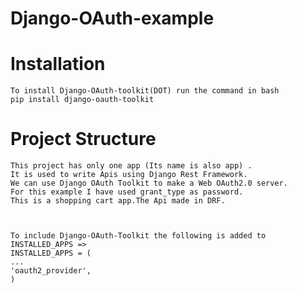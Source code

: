 # Django-OAuth-example
# Installation
    To install Django-OAuth-toolkit(DOT) run the command in bash
    pip install django-oauth-toolkit    
# Project Structure
    This project has only one app (Its name is also app) .
    It is used to write Apis using Django Rest Framework.
    We can use Django OAuth Toolkit to make a Web OAuth2.0 server. 
    For this example I have used grant_type as password.
    This is a shopping cart app.The Api made in DRF.
    
    
    
    To include Django-OAuth-Toolkit the following is added to INSTALLED_APPS =>
    INSTALLED_APPS = (
    ...
    'oauth2_provider',
    )

